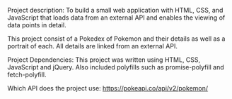 Project description:
To build a small web application with HTML, CSS, and JavaScript that loads
data from an external API and enables the viewing of data points in detail.

This project consist of a Pokedex of Pokemon and their details as well as a portrait of each. All details are linked from an external API.


Project Dependencies: This project was written using HTML, CSS, JavaScript and jQuery. Also included polyfills such as promise-polyfill and fetch-polyfill.


Which API does the project use: 
https://pokeapi.co/api/v2/pokemon/
